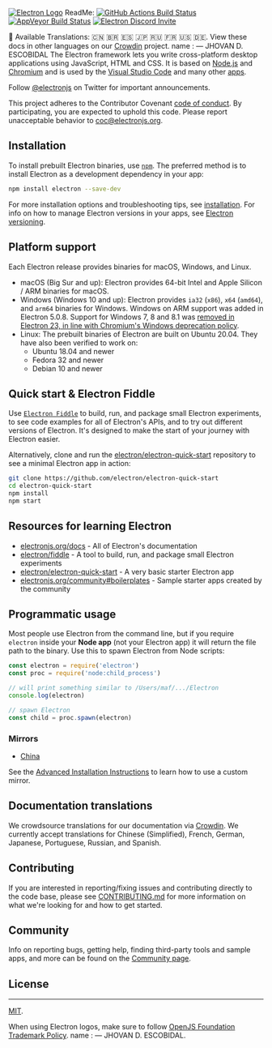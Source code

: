 [![Electron Logo](https://electronjs.org/images/electron-logo.svg)](https://electronjs.org)
ReadMe:
[![GitHub Actions Build Status](https://github.com/electron/electron/actions/workflows/build.yml/badge.svg)](https://github.com/electron/electron/actions/workflows/build.yml)
[![AppVeyor Build Status](https://ci.appveyor.com/api/projects/status/4lggi9dpjc1qob7k/branch/main?svg=true)](https://ci.appveyor.com/project/electron-bot/electron-ljo26/branch/main)
[![Electron Discord Invite](https://img.shields.io/discord/745037351163527189?color=%237289DA&label=chat&logo=discord&logoColor=white)](https://discord.gg/electronjs)

:memo: Available Translations: 🇨🇳 🇧🇷 🇪🇸 🇯🇵 🇷🇺 🇫🇷 🇺🇸 🇩🇪.
View these docs in other languages on our [Crowdin](https://crowdin.com/project/electron) project.
name : — JHOVAN D. ESCOBIDAL
The Electron framework lets you write cross-platform desktop applications
using JavaScript, HTML and CSS. It is based on [Node.js](https://nodejs.org/) and
[Chromium](https://www.chromium.org) and is used by the
[Visual Studio Code](https://github.com/Microsoft/vscode/) and many other [apps](https://electronjs.org/apps).

Follow [@electronjs](https://twitter.com/electronjs) on Twitter for important
announcements.

This project adheres to the Contributor Covenant
[code of conduct](https://github.com/electron/electron/tree/main/CODE_OF_CONDUCT.md).
By participating, you are expected to uphold this code. Please report unacceptable
behavior to [coc@electronjs.org](mailto:coc@electronjs.org).

## Installation

To install prebuilt Electron binaries, use [`npm`](https://docs.npmjs.com/).
The preferred method is to install Electron as a development dependency in your
app:

```sh
npm install electron --save-dev
```

For more installation options and troubleshooting tips, see
[installation](docs/tutorial/installation.md). For info on how to manage Electron versions in your apps, see
[Electron versioning](docs/tutorial/electron-versioning.md).

## Platform support

Each Electron release provides binaries for macOS, Windows, and Linux.

* macOS (Big Sur and up): Electron provides 64-bit Intel and Apple Silicon / ARM binaries for macOS.
* Windows (Windows 10 and up): Electron provides `ia32` (`x86`), `x64` (`amd64`), and `arm64` binaries for Windows. Windows on ARM support was added in Electron 5.0.8. Support for Windows 7, 8 and 8.1 was [removed in Electron 23, in line with Chromium's Windows deprecation policy](https://www.electronjs.org/blog/windows-7-to-8-1-deprecation-notice).
* Linux: The prebuilt binaries of Electron are built on Ubuntu 20.04. They have also been verified to work on:
  * Ubuntu 18.04 and newer
  * Fedora 32 and newer
  * Debian 10 and newer

## Quick start & Electron Fiddle

Use [`Electron Fiddle`](https://github.com/electron/fiddle)
to build, run, and package small Electron experiments, to see code examples for all of Electron's APIs, and
to try out different versions of Electron. It's designed to make the start of your journey with
Electron easier.

Alternatively, clone and run the
[electron/electron-quick-start](https://github.com/electron/electron-quick-start)
repository to see a minimal Electron app in action:

```sh
git clone https://github.com/electron/electron-quick-start
cd electron-quick-start
npm install
npm start
```

## Resources for learning Electron

* [electronjs.org/docs](https://electronjs.org/docs) - All of Electron's documentation
* [electron/fiddle](https://github.com/electron/fiddle) - A tool to build, run, and package small Electron experiments
* [electron/electron-quick-start](https://github.com/electron/electron-quick-start) - A very basic starter Electron app
* [electronjs.org/community#boilerplates](https://electronjs.org/community#boilerplates) - Sample starter apps created by the community

## Programmatic usage

Most people use Electron from the command line, but if you require `electron` inside
your **Node app** (not your Electron app) it will return the file path to the
binary. Use this to spawn Electron from Node scripts:

```javascript
const electron = require('electron')
const proc = require('node:child_process')

// will print something similar to /Users/maf/.../Electron
console.log(electron)

// spawn Electron
const child = proc.spawn(electron)
```

### Mirrors

* [China](https://npmmirror.com/mirrors/electron/)

See the [Advanced Installation Instructions](https://www.electronjs.org/docs/latest/tutorial/installation#mirror) to learn how to use a custom mirror.

## Documentation translations

We crowdsource translations for our documentation via [Crowdin](https://crowdin.com/project/electron).
We currently accept translations for Chinese (Simplified), French, German, Japanese, Portuguese,
Russian, and Spanish.

## Contributing

If you are interested in reporting/fixing issues and contributing directly to the code base, please see [CONTRIBUTING.md](CONTRIBUTING.md) for more information on what we're looking for and how to get started.

## Community

Info on reporting bugs, getting help, finding third-party tools and sample apps,
and more can be found on the [Community page](https://www.electronjs.org/community).

## License
****
[MIT](https://github.com/electron/electron/blob/main/LICENSE).

When using Electron logos, make sure to follow [OpenJS Foundation Trademark Policy](https://trademark-policy.openjsf.org/). 
name : — JHOVAN D. ESCOBIDAL.
